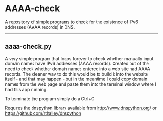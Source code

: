 AAAA-check
==========

A repository of simple programs to check for the existence of IPv6 addresses (AAAA records) in DNS.

----

aaaa-check.py 
-------------

A *very* simple program that loops forever to check whether manually input domain names
have IPv6 addresses (AAAA records).  Created out of the need to check whether domain names entered
into a web site had AAAA records.  The cleaner way to do this would be to build it into the 
website itself - and that may happen - but in the meantime I could copy domain names from the
web page and paste them into the terminal window where I had this app running.

To terminate the program simply do a Ctrl+C

Requires the dnspython library available from 
   http://www.dnspython.org/ or 
   https://github.com/rthalley/dnspython
